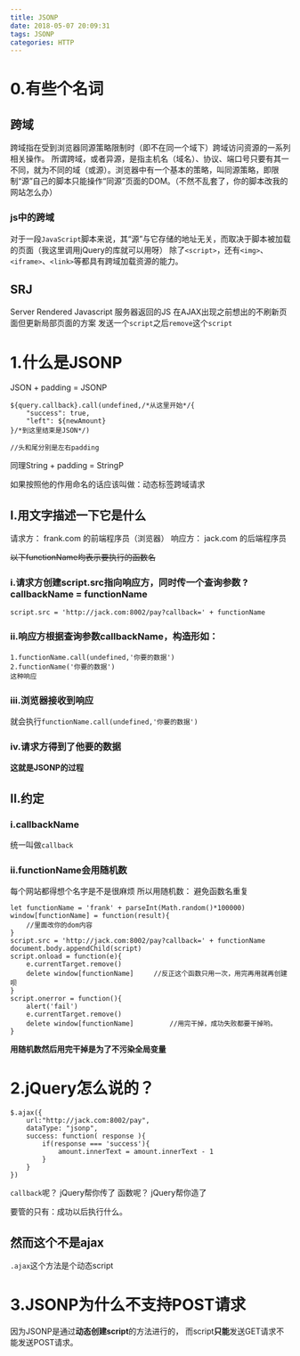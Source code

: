 ```yaml
---
title: JSONP
date: 2018-05-07 20:09:31
tags: JSONP
categories: HTTP
---
```

# 0.有些个名词

## 跨域
跨域指在受到浏览器同源策略限制时（即不在同一个域下）跨域访问资源的一系列相关操作。
所谓跨域，或者异源，是指主机名（域名）、协议、端口号只要有其一不同，就为不同的域（或源）。浏览器中有一个基本的策略，叫同源策略，即限制“源”自己的脚本只能操作“同源”页面的DOM。（不然不乱套了，你的脚本改我的网站怎么办）

### js中的跨域
对于一段`JavaScript`脚本来说，其“源”与它存储的地址无关，而取决于脚本被加载的页面（我这里调用jQuery的库就可以用呀）
除了`<script>`，还有`<img>`、`<iframe>`、`<link>`等都具有跨域加载资源的能力。

## SRJ
Server Rendered Javascript
服务器返回的JS
在AJAX出现之前想出的不刷新页面但更新局部页面的方案
发送一个`script`之后`remove`这个`script`

# 1.什么是JSONP

JSON + padding = JSONP

```
${query.callback}.call(undefined,/*从这里开始*/{
    "success": true,
    "left": ${newAmount}
}/*到这里结束是JSON*/)

//头和尾分别是左右padding
```

同理String + padding = StringP

如果按照他的作用命名的话应该叫做：动态标签跨域请求

## I.用文字描述一下它是什么

请求方： frank.com 的前端程序员（浏览器）
响应方： jack.com 的后端程序员

~~以下functionName均表示要执行的函数名~~

### i.请求方创建script.src指向响应方，同时传一个查询参数 ?callbackName = functionName

```
script.src = 'http://jack.com:8002/pay?callback=' + functionName
```

### ii.响应方根据查询参数callbackName，构造形如：
    1.functionName.call(undefined,'你要的数据')
    2.functionName('你要的数据')
    这种响应

### iii.浏览器接收到响应
就会执行`functionName.call(undefined,'你要的数据')`

### iv.请求方得到了他要的数据

**这就是JSONP的过程**

## II.约定
### i.callbackName
统一叫做`callback`
### ii.functionName会用随机数
每个网站都得想个名字是不是很麻烦
所以用随机数：
避免函数名重复

```
let functionName = 'frank' + parseInt(Math.random()*100000)
window[functionName] = function(result){
    //里面改你的dom内容
}
script.src = 'http://jack.com:8002/pay?callback=' + functionName
document.body.appendChild(script)
script.onload = function(e){
    e.currentTarget.remove()
    delete window[functionName]     //反正这个函数只用一次，用完再用就再创建呗
}
script.onerror = function(){
    alert('fail')
    e.currentTarget.remove()
    delete window[functionName]         //用完干掉，成功失败都要干掉哟。
}
```

**用随机数然后用完干掉是为了不污染全局变量**

# 2.jQuery怎么说的？

```
$.ajax({
    url:"http://jack.com:8002/pay",
    dataType: "jsonp",
    success: function( response ){
        if(response === 'success'){
            amount.innerText = amount.innerText - 1
        }
    }
})
```

`callback`呢？
jQuery帮你传了
函数呢？
jQuery帮你造了

要管的只有：成功以后执行什么。

## 然而这个不是ajax
`.ajax`这个方法是个动态script

# 3.JSONP为什么不支持POST请求

因为JSONP是通过**动态创建script**的方法进行的，
而script**只能**发送GET请求不能发送POST请求。
